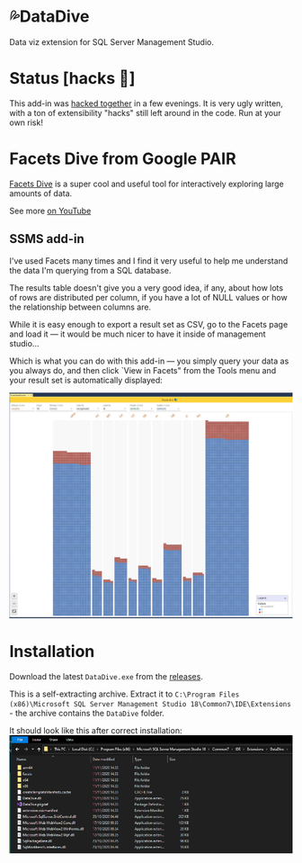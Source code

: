 # 💦DataDive
Data viz extension for SQL Server Management Studio.

# Status [hacks 💬] 
This add-in was [hacked together](https://twitter.com/Latish/status/1326288025110908929) in a few evenings. It is very ugly written, with a ton of extensibility "hacks" still left around in the code. Run at your own risk!

# Facets Dive from Google PAIR
[Facets Dive](https://pair-code.github.io/facets/) is a super cool and useful tool for interactively exploring large amounts of data.

See more [on YouTube](https://youtu.be/WVclIFyCCOo?t=153)

## SSMS add-in
I've used Facets many times and I find it very useful to help me understand the data I'm querying from a SQL database.

The results table doesn't give you a very good idea, if any, about how lots of rows are distributed per column, if you have a lot of NULL values or how the relationship between columns are.

While it is easy enough to export a result set as CSV, go to the Facets page and load it — it would be much nicer to have it inside of management studio...

Which is what you can do with this add-in — you simply query your data as you always do, and then click `View in Facets" from the Tools menu and your result set is automatically displayed:

![img](preview.jpg)

# Installation
Download the latest `DataDive.exe` from the [releases](https://github.com/martinnormark/DataDive/releases).

This is a self-extracting archive. Extract it to `C:\Program Files (x86)\Microsoft SQL Server Management Studio 18\Common7\IDE\Extensions` - the archive contains the `DataDive` folder.

It should look like this after correct installation:
![installed](installed.png)
